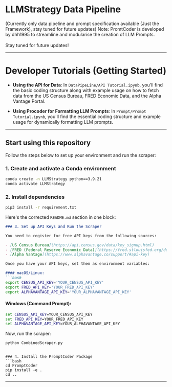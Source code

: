 # LLMStrategy Data Pipeline

(Currently only data pipeline and prompt specification available (Just the Framework), stay tuned for future updates)
Note: PromtCoder is developed by dhh1995 to streamline and modularise the creation of LLM Prompts.
<br>
<br>
Stay tuned for future updates!

---

# Developer Tutorials (Getting Started)

- **Using the API for Data**: In `DataPipeLine/API Tutorial.ipynb`, you'll find the basic coding structure along with example usage on how to fetch data from the US Census Bureau, FRED Economic Data, and the Alpha Vantage Portal.

- **Using Procoder for Formatting LLM Prompts**: In `Prompt/Prompt Tutorial.ipynb`, you'll find the essential coding structure and example usage for dynamically formatting LLM prompts.

---


## Start using this repository

Follow the steps below to set up your environment and run the scraper:

### 1. Create and activate a Conda environment
```bash
conda create -n LLMStrategy python==3.9.21
conda activate LLMStrategy
```

### 2. Install dependencies
```bash
pip3 install -r requirement.txt
```

Here's the corrected `README.md` section in one block:

```markdown
### 3. Set up API Keys and Run the Scraper

You need to register for free API keys from the following sources:

- [US Census Bureau](https://api.census.gov/data/key_signup.html)  
- [FRED (Federal Reserve Economic Data)](https://fred.stlouisfed.org/docs/api/api_key.html)  
- [Alpha Vantage](https://www.alphavantage.co/support/#api-key)  

Once you have your API keys, set them as environment variables:

#### macOS/Linux:
```bash
export CENSUS_API_KEY='YOUR_CENSUS_API_KEY'
export FRED_API_KEY='YOUR_FRED_API_KEY'
export ALPHAVANTAGE_API_KEY='YOUR_ALPHAVANTAGE_API_KEY'
```

#### Windows (Command Prompt):
```cmd
set CENSUS_API_KEY=YOUR_CENSUS_API_KEY
set FRED_API_KEY=YOUR_FRED_API_KEY
set ALPHAVANTAGE_API_KEY=YOUR_ALPHAVANTAGE_API_KEY
```

Now, run the scraper:
```bash
python CombinedScraper.py
```
```

### 4. Install the PromptCoder Package
```bash
cd PromptCoder
pip install -e .
cd ..
```
---

